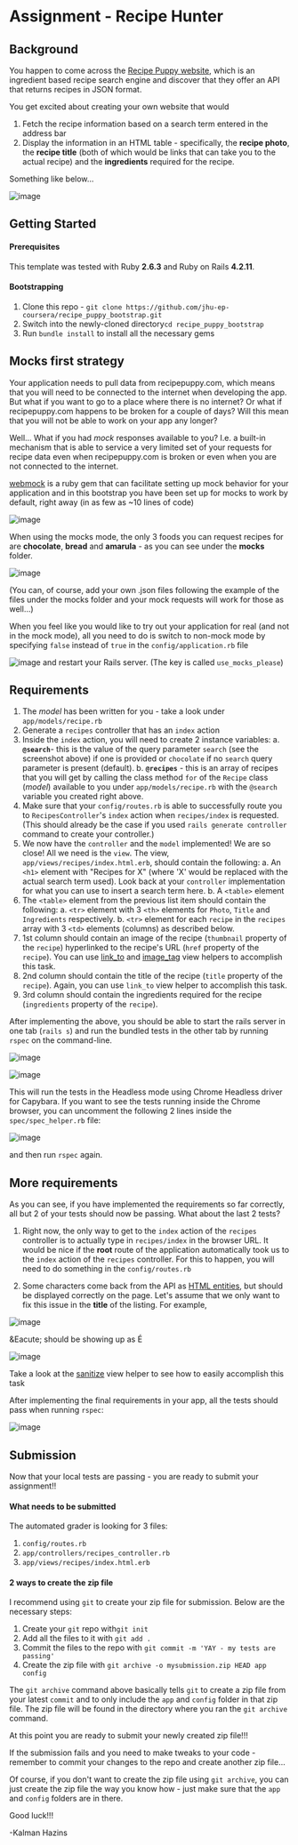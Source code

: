 # Assignment - Recipe Hunter

## Background

You happen to come across the [Recipe Puppy website](http://www.recipepuppy.com/), which is an ingredient based recipe search engine and discover that they offer an API that returns recipes in JSON format.

You get excited about creating your own website that would

1. Fetch the recipe information based on a search term entered in the address bar
2. Display the information in an HTML table - specifically, the **recipe photo**, the **recipe title** (both of which would be links that can take you to the actual recipe) and the **ingredients** required for the recipe.

Something like below...

![image](https://user-images.githubusercontent.com/869312/74001510-e90b0b00-4939-11ea-9f2b-a5a12b5e22dc.png)

## Getting Started

#### Prerequisites

This template was tested with Ruby **2.6.3** and Ruby on Rails **4.2.11**.

#### Bootstrapping

1. Clone this repo - `git clone https://github.com/jhu-ep-coursera/recipe_puppy_bootstrap.git`
2. Switch into the newly-cloned directory`cd recipe_puppy_bootstrap`
3. Run `bundle install` to install all the necessary gems

## Mocks first strategy

Your application needs to pull data from recipepuppy.com, which means that you will need to be connected to the internet when developing the app. But what if you want to go to a place where there is no internet? Or what if recipepuppy.com happens to be broken for a couple of days? Will this mean that you will not be able to work on your app any longer?

Well... What if you had _mock_ responses available to you? I.e. a built-in mechanism that is able to service a very limited set of your requests for recipe data even when recipepuppy.com is broken or even when you are not connected to the internet.

[webmock](https://github.com/bblimke/webmock) is a ruby gem that can facilitate setting up mock behavior for your application and in this bootstrap you have been set up for mocks to work by default, right away (in as few as ~10 lines of code)

![image](https://user-images.githubusercontent.com/869312/74405863-2a009500-4dfc-11ea-870b-1f279ce6d3f7.png)

When using the mocks mode, the only 3 foods you can request recipes for are **chocolate**, **bread** and **amarula** - as you can see under the **mocks** folder.

![image](https://user-images.githubusercontent.com/869312/74406012-8c599580-4dfc-11ea-881d-2867261546dc.png)

(You can, of course, add your own .json files following the example of the files under the mocks folder and your mock requests will work for those as well...)

When you feel like you would like to try out your application for real (and not in the mock mode), all you need to do is switch to non-mock mode by specifying `false` instead of `true` in the `config/application.rb` file

![image](https://user-images.githubusercontent.com/869312/74406423-9d56d680-4dfd-11ea-8d78-9238b9946052.png)
and restart your Rails server. (The key is called `use_mocks_please`)

## Requirements

1. The _model_ has been written for you - take a look under `app/models/recipe.rb`
2. Generate a `recipes` controller that has an `index` action
3. Inside the `index` action, you will need to create 2 instance variables:
   a. **`@search`**- this is the value of the query parameter `search` (see the screenshot above) if one is provided or `chocolate` if no `search` query parameter is present (default).
   b. **`@recipes`** - this is an array of recipes that you will get by calling the class method `for` of the `Recipe` class (_model_) available to you under `app/models/recipe.rb` with the `@search` variable you created right above.
4. Make sure that your `config/routes.rb` is able to successfully route you to `RecipesController`'s `index` action when `recipes/index` is requested. (This should already be the case if you used `rails generate controller` command to create your controller.)
5. We now have the `controller` and the `model` implemented! We are so close! All we need is the `view`. The view, `app/views/recipes/index.html.erb`, should contain the following:
   a. An `<h1>` element with "Recipes for X" (where 'X' would be replaced with the actual search term used). Look back at your `controller` implementation for what you can use to insert a search term here.
   b. A `<table>` element
6. The `<table>` element from the previous list item should contain the following:
   a. `<tr>` element with 3 `<th>` elements for `Photo`, `Title` and `Ingredients` respectively.
   b. `<tr>` element for each `recipe` in the `recipes` array with 3 `<td>` elements (columns) as described below.
7. 1st column should contain an image of the recipe (`thumbnail` property of the `recipe`) hyperlinked to the recipe's URL (`href` property of the `recipe`). You can use [link_to](https://api.rubyonrails.org/v4.2.11/classes/ActionView/Helpers/UrlHelper.html#method-i-link_to) and [image_tag](https://api.rubyonrails.org/v4.2.11/classes/ActionView/Helpers/AssetTagHelper.html#method-i-image_tag) view helpers to accomplish this task.
8. 2nd column should contain the title of the recipe (`title` property of the `recipe`). Again, you can use `link_to` view helper to accomplish this task.
9. 3rd column should contain the ingredients required for the recipe (`ingredients` property of the `recipe`).

After implementing the above, you should be able to start the rails server in one tab (`rails s`) and run the bundled tests in the other tab by running `rspec` on the command-line.

![image](https://user-images.githubusercontent.com/869312/74399445-d8024400-4de8-11ea-9f07-dfec15e77cc0.png)

![image](https://user-images.githubusercontent.com/869312/74111128-4c768200-4b60-11ea-9b0e-f308b6046565.png)

This will run the tests in the Headless mode using Chrome Headless driver for Capybara. If you want to see the tests running inside the Chrome browser, you can uncomment the following 2 lines inside the `spec/spec_helper.rb` file:

![image](https://user-images.githubusercontent.com/869312/74401216-983e5b00-4dee-11ea-9d27-ff83f4456a6d.png)

and then run `rspec` again.

## More requirements

As you can see, if you have implemented the requirements so far correctly, all but 2 of your tests should now be passing. What about the last 2 tests?

1. Right now, the only way to get to the `index` action of the `recipes` controller is to actually type in `recipes/index` in the browser URL. It would be nice if the **root** route of the application automatically took us to the `index` action of the `recipes` controller. For this to happen, you will need to do something in the `config/routes.rb`

2. Some characters come back from the API as [HTML entities](https://developer.mozilla.org/en-US/docs/Glossary/Entity), but should be displayed correctly on the page. Let's assume that we only want to fix this issue in the **title** of the listing. For example,

![image](https://user-images.githubusercontent.com/869312/74402047-1f8cce00-4df1-11ea-9505-b45b77f75359.png)

\&Eacute; should be showing up as &Eacute;

![image](https://user-images.githubusercontent.com/869312/74402770-3af8d880-4df3-11ea-8b88-b2c24d62ed23.png)

Take a look at the [sanitize](https://api.rubyonrails.org/v4.2.11/classes/ActionView/Helpers/SanitizeHelper.html#method-i-sanitize) view helper to see how to easily accomplish this task

After implementing the final requirements in your app, all the tests should pass when running `rspec`:

![image](https://user-images.githubusercontent.com/869312/74499985-7955cc80-4eb3-11ea-8758-45010b753e39.png)

## Submission

Now that your local tests are passing - you are ready to submit your assignment!!

#### What needs to be submitted

The automated grader is looking for 3 files:

1.  `config/routes.rb`
2.  `app/controllers/recipes_controller.rb`
3.  `app/views/recipes/index.html.erb`

#### 2 ways to create the zip file

I recommend using `git` to create your zip file for submission. Below are the necessary steps:

1.  Create your `git` repo with`git init`
2.  Add all the files to it with `git add .`
3.  Commit the files to the repo with `git commit -m 'YAY - my tests are passing'`
4.  Create the zip file with `git archive -o mysubmission.zip HEAD app config`

The `git archive` command above basically tells `git` to create a zip file from your latest `commit` and to only include the `app` and `config` folder in that zip file. The zip file will be found in the directory where you ran the `git archive` command.

At this point you are ready to submit your newly created zip file!!!

If the submission fails and you need to make tweaks to your code - remember to commit your changes to the repo and create another zip file...

Of course, if you don't want to create the zip file using `git archive`, you can just create the zip file the way you know how - just make sure that the `app` and `config` folders are in there.

Good luck!!!

-Kalman Hazins
